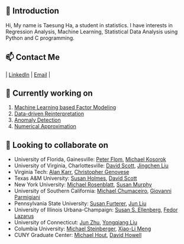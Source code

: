 ## 👋 Introduction
Hi, My name is Taesung Ha, a student in statistics. I have interests in Regression Analysis, Machine Learning, Statistical Data Analysis using Python and C programming.

## 📫 Contact Me
| [LinkedIn](https://www.linkedin.com/in/tae-sung-ha-696a5b246/) | [Email](mailto:taesung.ha97@gmail.com) |

## 🔭 Currently working on
1. [Machine Learning based Factor Modeling](https://github.com/taesungha11/Projects-TH_2023/blob/main/Machine_Learning_based_Factor_Modeling/ReadMe.md)
2. [Data-driven Reinterpretation](https://github.com/taesungha11/Projects-TH_2023/blob/main/Data_driven_Reinterpretation/ReadMe.md)
3. [Anomaly Detection](https://github.com/taesungha11/Projects-TH_2023/blob/main/Anomaly_Detection/ReadMe.md)
4. [Numerical Approximation](https://github.com/taesungha11/Projects-TH_2023/blob/main/Numerical_Approximation_to_Put_Option_Pricing_function/ReadMe.md)

## 👯 Looking to collaborate on
- University of Florida, Gainesville: [Peter Flom](https://stat.ufl.edu/people/faculty/), [Michael Kosorok](https://stat.ufl.edu/people/faculty/)
- University of Virginia, Charlottesville: [David Scott](https://engineering.virginia.edu/faculty/david-chen), [Jingchen Liu](https://med.virginia.edu/faculty/faculty-listing/zl3e/)
- Virginia Tech: [Alan Karr](https://www.cals.vt.edu/about/administration/grant-alan.html), [Christopher Genovese](https://ccs.vt.edu/ccsstaff.html)
- Texas A&M University: [Susan Holmes](https://online.stat.tamu.edu/faculty/), [David Scott](https://hmgt.tamu.edu/people/scott-david/)
- New York University: [Michael Rosenblatt](https://tisch.nyu.edu/art-public-policy/people/faculty), [Susan Murphy](https://as.nyu.edu/departments/facultydiversity/welcome.html)
- University of Southern California: [Michael Chumaceiro](https://dornsife.usc.edu/deib/meet-our-team/), [
Giovanni Parmigiani](https://www.hsph.harvard.edu/cancer-prevention/people/giovanni-parmigiani-phd/)
- Pennsylvania State University: [Susan Furterer](https://science.psu.edu/stat), [Jun Liu](https://sites.psu.edu/sldm/)
- University of Illinois Urbana-Champaign: [Susan S. Ellenberg](https://ece.illinois.edu/about/history/heads), [Fedor Lazarus](https://grainger.illinois.edu/about/directory/faculty)
- University of Connecticut: [Jun Zhu](https://statistics.uconn.edu/person/jun-yan/), [Yongqiang Liu](https://yliu-stat.com/)
- Columbia University: [Michael Steinberger](https://www.linkedin.com/in/michael-steinberg-24046619), [
Xiao-Li Meng](https://statistics.fas.harvard.edu/people/xiao-li-meng)
- CUNY Graduate Center: [Michael Hout](https://www.gc.cuny.edu/sociology/faculty), [David Howell](https://www.gc.cuny.edu/people)


<!--
**taesungha11/taesungha11** is a ✨ _special_ ✨ repository because its `README.md` (this file) appears on your GitHub profile.

Here are some ideas to get you started:

- 🔭 I’m currently working on ...
- 🌱 I’m currently learning ...
- 👯 I’m looking to collaborate on ...
- 🤔 I’m looking for help with ...
- 💬 Ask me about ...
- 📫 How to reach me: ...
- 😄 Pronouns: ...
- ⚡ Fun fact: ...
-->

